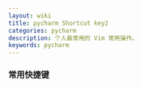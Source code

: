 ```yaml
---
layout: wiki
title: pycharm Shortcut key2
categories: pycharm
description: 个人最常用的 Vim 常用操作。
keywords: pycharm
---
```


### 常用快捷键
